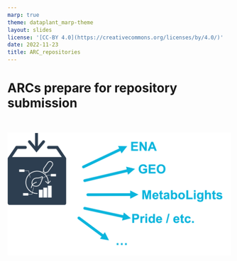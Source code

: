 ```yaml
---
marp: true
theme: dataplant_marp-theme
layout: slides
license: '[CC-BY 4.0](https://creativecommons.org/licenses/by/4.0/)'
date: 2022-11-23
title: ARC_repositories
---
```


# ARCs prepare for repository submission

<br>

![w:800](../../img/ARC_repositories.png)
